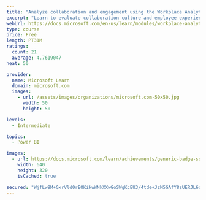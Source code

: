 ```yaml
---
title: "Analyze collaboration and engagement using the Workplace Analytics Ways of working assessment dashboard"
excerpt: "Learn to evaluate collaboration culture and employee experience with a Power BI template using Workplace Analytics data."
webUrl: https://docs.microsoft.com/en-us/learn/modules/workplace-analytics-ways-working/
type: course
price: Free
length: PT31M
ratings:
  count: 21
  average: 4.7619047
heat: 50

provider:
  name: Microsoft Learn
  domain: microsoft.com
  images:
    - url: /assets/images/organizations/microsoft.com-50x50.jpg
      width: 50
      height: 50

levels:
  - Intermediate

topics:
  - Power BI

images:
  - url: https://docs.microsoft.com/learn/achievements/generic-badge-social.png
    width: 640
    height: 320
    isCached: true

secured: "WjfLw9M+GxrVld0rEOKiHwWNkXXwGoSWgKcEU3/4tde+JzM5GAfY8zUERJL6dNbYPneyyWz7y8k9TuN2fgYAo4bMGJ5kHOjt3yQ4Mm5P3vt4ENYEKs7iO20flG/f28MEqJtJ46Zc9+m1M3CV9ZGLXoREHg8AvunhPCUdhWkQvTI5yF+mPd5Fk8hokArJcbrmtJbxEh0fzInZQUexqx5qmC49kIo8iLtxVR8GCrFbqAwkvXRHo/Jehp5pPejslb3AjhsCYQ70UrFR/mgfg2yUKzcdWzHCIN84vUgBzs2UeKBC/jzvUMLNvwk/FyoEB9bizWBhng3p5inLUB4gL+Hka7B+BByAnkOX8dhDXVY48rjGEusDVAYiZkz/08dw6jjcG7Qu6qcuGIfibVgQ3E6CIKiKWOmMBcCZNyavtYneDYg=;TEHT0L160rCyDODkZlsp3g=="
---
```


